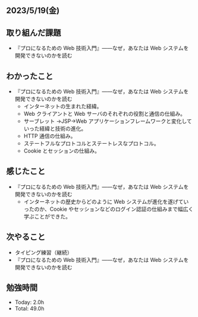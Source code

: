 ## 2023/5/19(金)

## 取り組んだ課題

- 『プロになるための Web 技術入門』――なぜ，あなたは Web システムを開発できないのかを読む

## わかったこと

- 『プロになるための Web 技術入門』――なぜ，あなたは Web システムを開発できないのかを読む
  - インターネットの生まれた経緯。
  - Web クライアントと Web サーバのそれぞれの役割と通信の仕組み。
  - サーブレット →JSP→Web アプリケーションフレームワークと変化していった経緯と技術の進化。
  - HTTP 通信の仕組み。
  - ステートフルなプロトコルとステートレスなプロトコル。
  - Cookie とセッションの仕組み。

## 感じたこと

- 『プロになるための Web 技術入門』――なぜ，あなたは Web システムを開発できないのかを読む
  - インターネットの歴史からどのように Web システムが進化を遂げていったのか、Cookie やセッションなどのログイン認証の仕組みまで幅広く学ぶことができた。

## 次やること

- タイピング練習（継続）
- 『プロになるための Web 技術入門』――なぜ，あなたは Web システムを開発できないのかを読む

## 勉強時間

- Today: 2.0h
- Total: 49.0h
